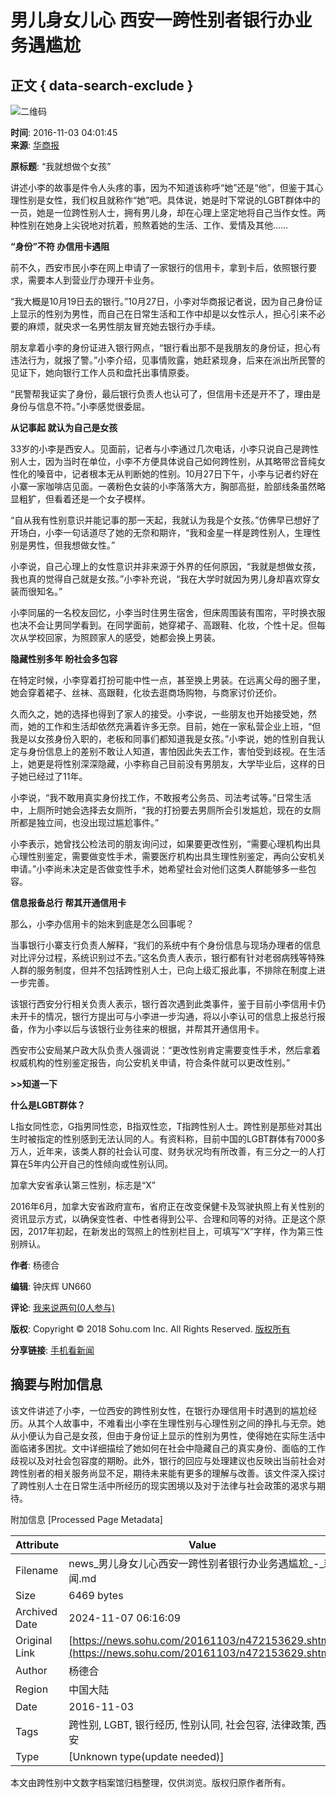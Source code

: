 # 男儿身女儿心 西安一跨性别者银行办业务遇尴尬

## 正文 { data-search-exclude }


![二维码](https://s1.rr.itc.cn/qrcode/m/n/472153629.png)

**时间**: 2016-11-03 04:01:45  
**来源**: [华商报](https://ehsb.hsw.cn/shtml/hsb/20161103/617842.shtml)

**原标题**: “我就想做个女孩”

讲述小李的故事是件令人头疼的事，因为不知道该称呼“她”还是“他”，但鉴于其心理性别是女性，我们权且就称作“她”吧。具体说，她是时下常说的LGBT群体中的一员，她是一位跨性别人士，拥有男儿身，却在心理上坚定地将自己当作女性。两种性别在她身上尖锐地对抗着，煎熬着她的生活、工作、爱情及其他……

**“身份”不符 办信用卡遇阻**

前不久，西安市民小李在网上申请了一家银行的信用卡，拿到卡后，依照银行要求，需要本人到营业厅办理开卡业务。

“我大概是10月19日去的银行。”10月27日，小李对华商报记者说，因为自己身份证上显示的性别为男性，而自己在日常生活和工作中却是以女性示人，担心引来不必要的麻烦，就央求一名男性朋友冒充她去银行办手续。

朋友拿着小李的身份证进入银行网点，“银行看出那不是我朋友的身份证，担心有违法行为，就报了警。”小李介绍，见事情败露，她赶紧现身，后来在派出所民警的见证下，她向银行工作人员和盘托出事情原委。

“民警帮我证实了身份，最后银行负责人也认可了，但信用卡还是开不了，理由是身份与信息不符。”小李感觉很委屈。

**从记事起 就认为自己是女孩**

33岁的小李是西安人。见面前，记者与小李通过几次电话，小李只说自己是跨性别人士，因为当时在单位，小李不方便具体说自己如何跨性别，从其略带岔音纯女性化的嗓音中，记者根本无从判断她的性别。10月27日下午，小李与记者约好在小寨一家咖啡店见面。一袭粉色女装的小李落落大方，胸部高挺，脸部线条虽然略显粗犷，但看着还是一个女子模样。

“自从我有性别意识并能记事的那一天起，我就认为我是个女孩。”仿佛早已想好了开场白，小李一句话道尽了她的无奈和期许，“我和金星一样是跨性别人，生理性别是男性，但我想做女性。”

小李说，自己心理上的女性意识并非来源于外界的任何原因，“我就是想做女孩，我也真的觉得自己就是女孩。”小李补充说，“我在大学时就因为男儿身却喜欢穿女装而很知名。”

小李同届的一名校友回忆，小李当时住男生宿舍，但床周围装有围帘，平时换衣服也决不会让男同学看到。在同学面前，她穿裙子、高跟鞋、化妆，个性十足。但每次从学校回家，为照顾家人的感受，她都会换上男装。

**隐藏性别多年 盼社会多包容**

在特定时候，小李穿着打扮可能中性一点，甚至换上男装。在远离父母的圈子里，她会穿着裙子、丝袜、高跟鞋，化妆去逛商场购物，与商家讨价还价。

久而久之，她的选择也得到了家人的接受。小李说，一些朋友也开始接受她，然而，她的工作和生活却依然充满着许多无奈。目前，她在一家私营企业上班，“但我是以女孩身份入职的，老板和同事们都知道我是女孩。”小李说，她的性别自我认定与身份信息上的差别不敢让人知道，害怕因此失去工作，害怕受到歧视。在生活上，她更是将性别深深隐藏，小李称自己目前没有男朋友，大学毕业后，这样的日子她已经过了11年。

小李说，“我不敢用真实身份找工作，不敢报考公务员、司法考试等。”日常生活中，上厕所时她会选择去女厕所，“我的打扮要去男厕所会引发尴尬，现在的女厕所都是独立间，也没出现过尴尬事件。”

小李表示，她曾找公检法司的朋友询问过，如果要更改性别，“需要心理机构出具心理性别鉴定，需要做变性手术，需要医疗机构出具生理性别鉴定，再向公安机关申请。”小李尚未决定是否做变性手术，她希望社会对他们这类人群能够多一些包容。

**信息报备总行 帮其开通信用卡**

那么，小李办信用卡的始末到底是怎么回事呢？

当事银行小寨支行负责人解释，“我们的系统中有个身份信息与现场办理者的信息对比评分过程，系统识别过不去。”这名负责人表示，银行都有针对老弱病残等特殊人群的服务制度，但并不包括跨性别人士，已向上级汇报此事，不排除在制度上进一步完善。

该银行西安分行相关负责人表示，银行首次遇到此类事件，鉴于目前小李信用卡仍未开卡的情况，银行方提出可与小李进一步沟通，将以小李认可的信息上报总行报备，作为小李以后与该银行业务往来的根据，并帮其开通信用卡。

西安市公安局某户政大队负责人强调说：“更改性别肯定需要变性手术，然后拿着权威机构的性别鉴定报告，向公安机关申请，符合条件就可以更改性别。”

**>>知道一下**

**什么是LGBT群体？**

L指女同性恋，G指男同性恋，B指双性恋，T指跨性别人士。跨性别是那些对其出生时被指定的性别感到无法认同的人。有资料称，目前中国的LGBT群体有7000多万人，近年来，该类人群的社会认可度、财务状况均有所改善，有三分之一的人打算在5年内公开自己的性倾向或性别认同。

加拿大安省承认第三性别，标志是“X”

2016年6月，加拿大安省政府宣布，省府正在改变保健卡及驾驶执照上有关性别的资讯显示方式，以确保变性者、中性者得到公平、合理和同等的对待。正是这个原因，2017年初起，在新发出的驾照上的性别栏目上，可填写“X”字样，作为第三性别辨认。 

**作者**: 杨德合   

**编辑**: 钟庆辉 UN660  

**评论**: [我来说两句(0人参与)](https://pinglun.sohu.com/s472153629.html)  

**版权**: Copyright © 2018 Sohu.com Inc. All Rights Reserved. [版权所有](https://corp.sohu.com/s2007/copyright/)   

**分享链接**: [手机看新闻](https://k.sohu.com)

## 摘要与附加信息

<!-- tcd_abstract -->
该文件讲述了小李，一位西安的跨性别女性，在银行办理信用卡时遇到的尴尬经历。从其个人故事中，不难看出小李在生理性别与心理性别之间的挣扎与无奈。她从小便认为自己是女孩，但由于身份证上显示的性别为男性，使得她在实际生活中面临诸多困扰。文中详细描绘了她如何在社会中隐藏自己的真实身份、面临的工作歧视以及对社会包容度的期盼。此外，银行的回应与处理建议也反映出当前社会对跨性别者的相关服务尚显不足，期待未来能有更多的理解与改善。该文件深入探讨了跨性别人士在日常生活中所经历的现实困境以及对于法律与社会政策的渴求与期待。
<!-- tcd_abstract_end -->

附加信息 [Processed Page Metadata]

| Attribute       | Value                                  |
|-----------------|----------------------------------------|
| Filename        | news_男儿身女儿心西安一跨性别者银行办业务遇尴尬_-_新闻.md                             |
| Size            | 6469 bytes                           |
| Archived Date   | 2024-11-07 06:16:09                             |
| Original Link   | [https://news.sohu.com/20161103/n472153629.shtml](https://news.sohu.com/20161103/n472153629.shtml)                       |
| Author          | 杨德合                               |
| Region          | 中国大陆                               |
| Date            | 2016-11-03                                 |
| Tags            | 跨性别, LGBT, 银行经历, 性别认同, 社会包容, 法律政策, 西安                                 |
| Type            | [Unknown type(update needed)]                                 |
<!-- tcd_table_end -->

本文由跨性别中文数字档案馆归档整理，仅供浏览。版权归原作者所有。
